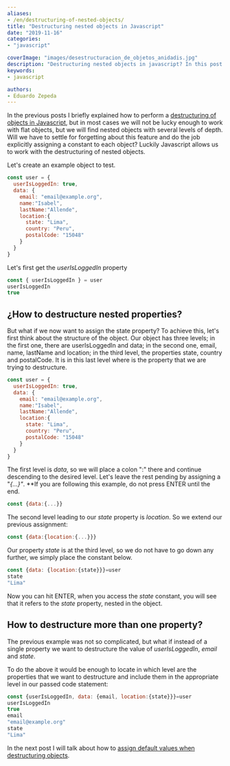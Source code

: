 ```yaml
---
aliases:
- /en/destructuring-of-nested-objects/
title: "Destructuring nested objects in Javascript"
date: "2019-11-16"
categories:
- "javascript"

coverImage: "images/desestructuracion_de_objetos_anidadis.jpg"
description: "Destructuring nested objects in javascript? In this post I discuss the topic of destructuring nested objects with examples."
keywords:
- javascript

authors:
- Eduardo Zepeda
---
```


In the previous posts I briefly explained how to perform a [destructuring of objects in Javascript](/en/destructuring-lists-in-javascript/), but in most cases we will not be lucky enough to work with flat objects, but we will find nested objects with several levels of depth. Will we have to settle for forgetting about this feature and do the job explicitly assigning a constant to each object? Luckily Javascript allows us to work with the destructuring of nested objects.

Let's create an example object to test.

```javascript
const user = {
  userIsLoggedIn: true, 
  data: {
    email: "email@example.org", 
    name:"Isabel", 
    lastName:"Allende", 
    location:{
      state: "Lima", 
      country: "Peru", 
      postalCode: "15048"
    }
  }
}
```

Let's first get the _userIsLoggedIn_ property

```javascript
const { userIsLoggedIn } = user
userIsLoggedIn
true
```

## ¿How to destructure nested properties?

But what if we now want to assign the state property? To achieve this, let's first think about the structure of the object. Our object has three levels; in the first one, there are userIsLoggedIn and data; in the second one, email, name, lastName and location; in the third level, the properties state, country and postalCode. It is in this last level where is the property that we are trying to destructure.

```javascript
const user = {
  userIsLoggedIn: true, 
  data: {
    email: "email@example.org", 
    name:"Isabel", 
    lastName:"Allende", 
    location:{
      state: "Lima", 
      country: "Peru", 
      postalCode: "15048"
    }
  }
}
```

The first level is _data_, so we will place a colon ":" there and continue descending to the desired level. Let's leave the rest pending by assigning a "_{...}"_. **If you are following this example, do not press ENTER until the end.

```javascript
const {data:{...}}
```

The second level leading to our _state_ property is _location_. So we extend our previous assignment:

```javascript
const {data:{location:{...}}}
```

Our property _state_ is at the third level, so we do not have to go down any further, we simply place the constant below.

```javascript
const {data: {location:{state}}}=user
state
"Lima"
```

Now you can hit ENTER, when you access the _state_ constant, you will see that it refers to the _state_ property, nested in the object.

## How to destructure more than one property?

The previous example was not so complicated, but what if instead of a single property we want to destructure the value of _userIsLoggedIn_, _email_ and _state_.

To do the above it would be enough to locate in which level are the properties that we want to destructure and include them in the appropriate level in our passed code statement:

```javascript
const {userIsLoggedIn, data: {email, location:{state}}}=user
userIsLoggedIn
true
email
"email@example.org"
state
"Lima"
```

In the next post I will talk about how to [assign default values when destructuring objects](/en/destructuring-with-default-values-in-javascript/).